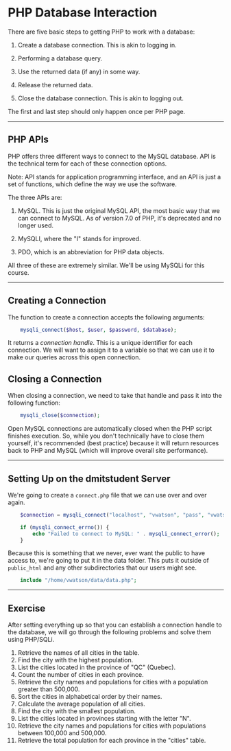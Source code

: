 # PHP Database Interaction

There are five basic steps to getting PHP to work with a database: 

1. Create a database connection. This is akin to logging in.

2. Performing a database query.

3. Use the returned data (if any) in some way.

4. Release the returned data.

5. Close the database connection. This is akin to logging out.

The first and last step should only happen once per PHP page.

---

## PHP APIs

PHP offers three different ways to connect to the MySQL database. API is the technical term for each of these connection options. 

Note: API stands for application programming interface, and an API is just a set of functions, which define the way we use the software. 

The three APIs are: 

1. MySQL. This is just the original MySQL API, the most basic way that we can connect to MySQL. As of version 7.0 of PHP, it's deprecated and no longer used.

2. MySQLI, where the "I" stands for improved. 

3. PDO, which is an abbreviation for PHP data objects. 

All three of these are extremely similar. We'll be using MySQLi for this course.

---

## Creating a Connection

The function to create a connection accepts the following arguments:

```PHP
    mysqli_connect($host, $user, $password, $database);
```

It returns a *connection handle*. This is a unique identifier for each connection. We will want to assign it to a variable so that we can use it to make our queries across this open connection. 


## Closing a Connection

When closing a connection, we need to take that handle and pass it into the following function:

```PHP
    mysqli_close($connection);
```

Open MySQL connections are automatically closed when the PHP script finishes execution. So, while you don't technically have to close them yourself, it's recommended (best practice) because it will return resources back to PHP and MySQL (which will improve overall site performance). 


---

## Setting Up on the dmitstudent Server

We're going to create a `connect.php` file that we can use over and over again. 

```PHP
    $connection = mysqli_connect("localhost", "vwatson", "pass", "vwatson_2025_e01", "3306");

    if (mysqli_connect_errno()) {
        echo "Failed to connect to MySQL: " . mysqli_connect_error();
    }
```

Because this is something that we never, ever want the public to have access to, we're going to put it in the data folder. This puts it outside of `public_html` and any other subdirectories that our users might see.

```PHP
    include "/home/vwatson/data/data.php";
```

---

## Exercise

After setting everything up so that you can establish a connection handle to the database, we will go through the following problems and solve them using PHP/SQLi. 

1. Retrieve the names of all cities in the table.
2. Find the city with the highest population.
3. List the cities located in the province of "QC" (Quebec).
4. Count the number of cities in each province.
5. Retrieve the city names and populations for cities with a population greater than 500,000.
6. Sort the cities in alphabetical order by their names.
7. Calculate the average population of all cities.
8. Find the city with the smallest population.
9. List the cities located in provinces starting with the letter "N".
10. Retrieve the city names and populations for cities with populations between 100,000 and 500,000.
11. Retrieve the total population for each province in the "cities" table.